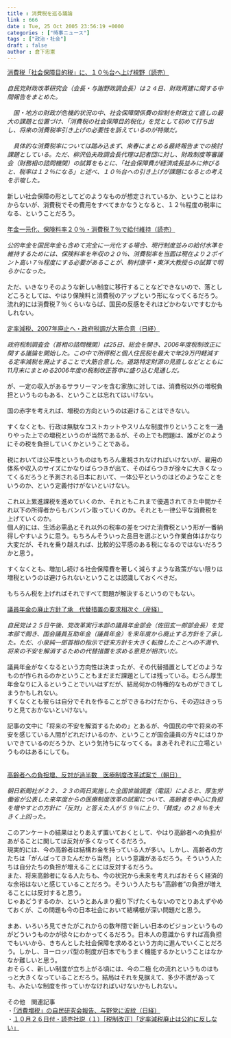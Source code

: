 ```yaml
---
title : 消費税を巡る議論
link : 666
date : Tue, 25 Oct 2005 23:56:19 +0000
categories : ["時事ニュース"]
tags : ["政治・社会"]
draft : false
author : 倉下忠憲
---
```


<A HREF="http://www.yomiuri.co.jp/politics/news/20051024it15.htm" TARGET="_blank">消費税「社会保障目的税」に、１０％台へ上げ視野（読売）</A><BR><BR><I>自民党財政改革研究会（会長・与謝野政調会長）は２４日、財政再建に関する中間報告をまとめた。<BR><BR>　国・地方の財政が危機的状況の中、社会保障関係費の抑制を財政立て直しの最大の課題と位置づけ、「消費税の社会保障目的税化」を党として初めて打ち出し、将来の消費税率引き上げの必要性を訴えているのが特徴だ。<BR><BR>　具体的な消費税率については踏み込まず、来春にまとめる最終報告までの検討課題としている。ただ、柳沢伯夫政調会長代理は記者団に対し、財政制度等審議会（財務相の諮問機関）の試算をもとに、「社会保障費が経済成長並みに伸びると、税率は１２％になる」と述べ、１０％台への引き上げが課題になるとの考えを示唆した。</I><BR><BR>新しい社会保障の形としてどのようなものが想定されているか、ということはわからないが、消費税でその費用をすべてまかなうとなると、１２％程度の税率になる、ということだろう。<BR><BR><A HREF="http://www.yomiuri.co.jp/main/news/20051026i101.htm" TARGET="_blank">年金一元化、保険料率２０％・消費税７％で給付維持（読売）</A><BR><BR><I>公的年金を国民年金も含めて完全に一元化する場合、現行制度並みの給付水準を維持するためには、保険料率を年収の２０％、消費税率を当面は現在より２ポイント高い７％程度にする必要があることが、駒村康平・東洋大教授らの試算で明らかになった。</I><BR><BR>ただ、いきなりそのような新しい制度に移行することなどできないので、落としどころとしては、やはり保険料と消費税のアップという形になってくるだろう。<BR>流れ的には消費税７％くらいならば、国民の反感をそれほどかわないですむかもしれない。<BR><BR><A HREF="http://www.nikkei.co.jp/news/keizai/20051026AT1C2500C25102005.html" TARGET="_blank">定率減税、2007年廃止へ・政府税調が大筋合意（日経）</A><BR><BR><I>政府税制調査会（首相の諮問機関）は25日、総会を開き、2006年度税制改正に関する議論を開始した。この中で所得税と個人住民税を最大で年29万円軽減する定率減税を廃止することで大筋合意した。道路特定財源の見直しなどとともに11月末にまとめる2006年度の税制改正答申に盛り込む見通しだ。</I><BR><BR>が、一定の収入があるサラリーマンを含む家族に対しては、消費税以外の増税負担というものもある、ということは忘れてはいけない。<BR><BR>国の赤字を考えれば、増税の方向というのは避けることはできない。<BR><BR>すくなくとも、行政は無駄なコストカットやスリムな制度作りということを一通りやった上での増税というのが当然であるが、その上でも問題は、誰がどのようにその税を負担していくかということである。<BR><BR>税においては公平性というものはもちろん重視されなければいけないが、雇用の体系や収入のサイズにかなりばらつきが出て、そのばらつきが徐々に大きくなってくるだろうと予測される日本において、一体公平というのはどのようなことをいうのか、という定義付けがないといけない。<BR><BR>これ以上累進課税を進めていくのか、それともこれまで優遇されてきた中間かそれ以下の所得者からもバンバン取っていくのか。それとも一律公平な消費税を上げていくのか。<BR>個人的には、生活必需品とそれ以外の税率の差をつけた消費税という形が一番納得しやすいように思う。もちろんそういった品目を選ぶという作業自体はかなり大変だが、それを乗り越えれば、比較的公平感のある税になるのではないだろうかと思う。<BR><BR>すくなくとも、増加し続ける社会保障費を著しく減らすような政策がない限りは増税というのは避けられないということは認識しておくべきだ。<BR><BR>もちろん税を上げればそれですべて問題が解決するというのでもない。<BR><BR><A HREF="http://www.sankei.co.jp/news/051026/sei001.htm" TARGET="_blank">議員年金の廃止方針了承　代替措置の要求相次ぐ（産経）</A><BR><BR><I>自民党は２５日午後、党改革実行本部の議員年金部会（佐田玄一郎部会長）を党本部で開き、国会議員互助年金（議員年金）を来年度から廃止する方針を了承した。ただ、小泉純一郎首相の指示で従来方針を大きく転換したことへの不満や、将来の不安を解消するための代替措置を求める意見が相次いだ。</I><BR><BR>議員年金がなくなるという方向性は決まったが、その代替措置としてどのようなものが作られるのかということもまだまだ課題としては残っている。むろん厚生年金なりに入るということでいいはずだが、結局何かの特権的なものができてしまうかもしれない。<BR>すくなくとも彼らは自分でそれを作ることができるわけだから、その辺はきっちりと見ておかないといけない。<BR><BR>記事の文中に「将来の不安を解消するための」とあるが、今国民の中で将来の不安を感じている人間がどれだけいるのか、ということが国会議員の方々にはりかいできているのだろうか、という気持ちになってくる。まあそれぞれに立場というものはあるにしても。<BR><BR><A HREF="http://www.asahi.com/life/update/1025/011.html" TARGET="_blank"><BR>高齢者への負担増、反対が過半数　医療制度改革試案で（朝日）</A><BR><BR><I>朝日新聞社が２２、２３の両日実施した全国世論調査（電話）によると、厚生労働省が公表した来年度からの医療制度改革の試案について、高齢者を中心に負担を増やすとの方針に「反対」と答えた人が５９％に上り、「賛成」の２８％を大きく上回った。 </I><BR><BR>このアンケートの結果はとりあえず置いておくとして、やはり高齢者への負担があがることに関しては反対が多くなってくるだろう。<BR>現実的には、今の高齢者は結構お金を持っている人が多い。しかし、高齢者の方たちは「がんばってきたんだから当然」という意識があるだろう。そういう人たちは自分たちの負担が増えることには反対するだろう。<BR>また、将来高齢者になる人たちも、今の状況から未来を考えればおそらく経済的な余裕はないと感じていることだろう。そういう人たちも”高齢者”の負担が増えることには反対すると思う。<BR>じゃあどうするのか、というとあんまり掘り下げたくもないのでとりあえずやめておくが、この問題も今の日本社会において結構根が深い問題だと思う。<BR><BR>まあ、いろいろ見てきたがこれからの数年間で新しい日本のビジョンというものがどういうものかが徐々にわかってくるだろう。日本人の意識からすれば高負担でもいいから、きちんとした社会保障を求めるという方向に進んでいくことだろう。しかし、ヨーロッパ型の制度が日本でもうまく機能するかということはなかなか難しいと思う。<BR>おそらく、新しい制度が立ち上がる頃には、今の二極
化の流れというものはもっと大きくなっていることだろう。結局はそれを見据えて、多少不満があっても、みたいな制度を作っていかなければいけないかもしれない。<BR><BR>その他　関連記事<BR>・<A HREF="http://www.nikkei.co.jp/news/seiji/20051026AT1E2501525102005.html" TARGET="_blank">「消費増税」の自民研究会報告、与野党に波紋（日経）</A><BR>・<A HREF="http://www.yomiuri.co.jp/editorial/news/20051025ig90.htm" TARGET="_blank">１０月２６日付・読売社説（１）［税制改正］「定率減税廃止は公約に反しない」</A><BR><BR><BR><BR><BR><br><br>
